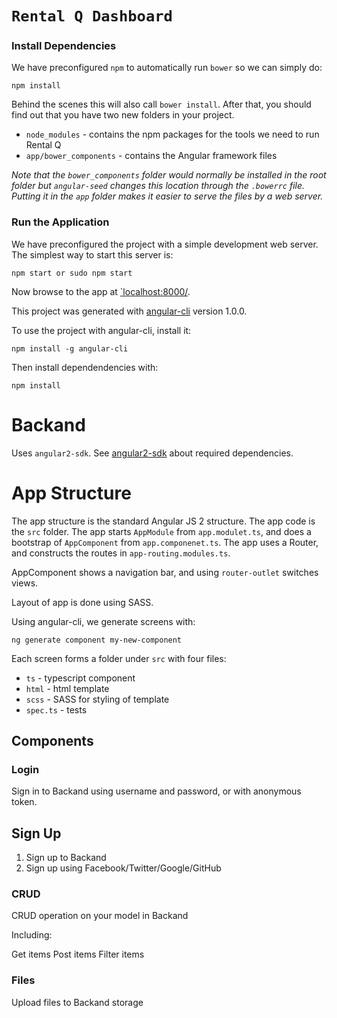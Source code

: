 # `Rental Q Dashboard`


### Install Dependencies

We have preconfigured `npm` to automatically run `bower` so we can simply do:

```
npm install
```

Behind the scenes this will also call `bower install`. After that, you should find out that you have
two new folders in your project.

* `node_modules` - contains the npm packages for the tools we need to run Rental Q
* `app/bower_components` - contains the Angular framework files

*Note that the `bower_components` folder would normally be installed in the root folder but
`angular-seed` changes this location through the `.bowerrc` file. Putting it in the `app` folder
makes it easier to serve the files by a web server.*

### Run the Application

We have preconfigured the project with a simple development web server. The simplest way to start
this server is:

```
npm start or sudo npm start
```

Now browse to the app at [`localhost:8000/][local-app-url].

[angularjs]: https://angularjs.org/
[bower]: http://bower.io/
[git]: https://git-scm.com/
[http-server]: https://github.com/indexzero/http-server
[jasmine]: https://jasmine.github.io/
[jdk]: https://wikipedia.org/wiki/Java_Development_Kit
[jdk-download]: http://www.oracle.com/technetwork/java/javase/downloads
[karma]: https://karma-runner.github.io/
[local-app-url]: http://localhost:8000/index.html
[node]: https://nodejs.org/
[npm]: https://www.npmjs.org/
[protractor]: http://www.protractortest.org/
[selenium]: http://docs.seleniumhq.org/
[travis]: https://travis-ci.org/
[travis-docs]: https://docs.travis-ci.com/user/getting-started

This project was generated with [angular-cli](https://github.com/angular/angular-cli) version 1.0.0.

To use the project with angular-cli, install it:

    npm install -g angular-cli

Then install dependendencies with:

    npm install

# Backand

Uses `angular2-sdk`. See [angular2-sdk](https://github.com/backand/angular2-sdk) about required dependencies.

# App Structure

The app structure is the standard Angular JS 2 structure. The app code is the `src` folder. The app starts `AppModule` from `app.modulet.ts`, and does a bootstrap of `AppComponent` from `app.componenet.ts`. The app uses a Router, and constructs the routes in `app-routing.modules.ts`.

AppComponent shows a navigation bar, and using `router-outlet` switches views.

Layout of app is done using SASS.

Using angular-cli, we generate screens with:

    ng generate component my-new-component

Each screen forms a folder under `src` with four files:

* `ts` - typescript component
* `html` - html template
* `scss` - SASS for styling of template
* `spec.ts` - tests

## Components

### Login

Sign in to Backand using username and password, or with anonymous token.

## Sign Up

1. Sign up to Backand
2. Sign up using Facebook/Twitter/Google/GitHub

### CRUD

CRUD operation on your model in Backand

Including:

Get items
Post items
Filter items

### Files

Upload files to Backand storage
